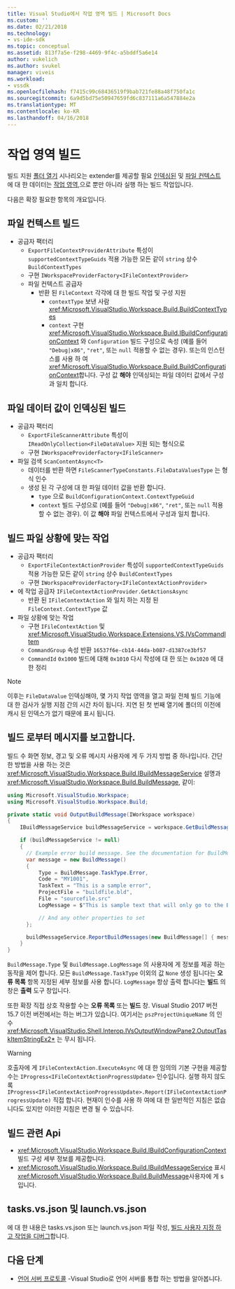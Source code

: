 ```yaml
---
title: Visual Studio에서 작업 영역 빌드 | Microsoft Docs
ms.custom: ''
ms.date: 02/21/2018
ms.technology:
- vs-ide-sdk
ms.topic: conceptual
ms.assetid: 813f7a5e-f298-4469-9f4c-a5bddf5a6e14
author: vukelich
ms.author: svukel
manager: viveis
ms.workload:
- vssdk
ms.openlocfilehash: f7415c99c68436519f9bab721fe88a48f750fa1c
ms.sourcegitcommit: 6a9d5bd75e50947659fd6c837111a6a547884e2a
ms.translationtype: MT
ms.contentlocale: ko-KR
ms.lasthandoff: 04/16/2018
---
```

# <a name="workspace-build"></a>작업 영역 빌드

빌드 지원 [폴더 열기](../ide/develop-code-in-visual-studio-without-projects-or-solutions.md) 시나리오는 extender를 제공할 필요 [인덱싱된](workspace-indexing.md) 및 [파일 컨텍스트](workspace-file-contexts.md) 에 대 한 데이터는 [작업 영역](workspaces.md),으로 뿐만 아니라 실행 하는 빌드 작업입니다.

다음은 확장 필요한 항목의 개요입니다.

## <a name="build-file-context"></a>파일 컨텍스트 빌드

- 공급자 팩터리
  - `ExportFileContextProviderAttribute` 특성이 `supportedContextTypeGuids` 적용 가능한 모든 같이 `string` 상수 `BuildContextTypes`
  - 구현 `IWorkspaceProviderFactory<IFileContextProvider>`
  - 파일 컨텍스트 공급자
    - 반환 된 `FileContext` 각각에 대 한 빌드 작업 및 구성 지원
      - `contextType` 보낸 사람 <xref:Microsoft.VisualStudio.Workspace.Build.BuildContextTypes>
      - `context` 구현 <xref:Microsoft.VisualStudio.Workspace.Build.IBuildConfigurationContext> 와 `Configuration` 빌드 구성으로 속성 (예를 들어 `"Debug|x86"`, `"ret"`, 또는 `null` 적용할 수 없는 경우). 또는의 인스턴스를 사용 하 여 <xref:Microsoft.VisualStudio.Workspace.Build.BuildConfigurationContext>합니다. 구성 값 **해야** 인덱싱되는 파일 데이터 값에서 구성과 일치 합니다.

## <a name="indexed-build-file-data-value"></a>파일 데이터 값이 인덱싱된 빌드

- 공급자 팩터리
  - `ExportFileScannerAttribute` 특성이 `IReadOnlyCollection<FileDataValue>` 지원 되는 형식으로
  - 구현 `IWorkspaceProviderFactory<IFileScanner>`
- 파일 검색 `ScanContentAsync<T>`
  - 데이터를 반환 하면 `FileScannerTypeConstants.FileDataValuesType` 는 형식 인수
  - 생성 된 각 구성에 대 한 파일 데이터 값을 반환 합니다.
    - `type` 으로 `BuildConfigurationContext.ContextTypeGuid`
    - `context` 빌드 구성으로 (예를 들어 `"Debug|x86"`, `"ret"`, 또는 `null` 적용할 수 없는 경우). 이 값 **해야** 파일 컨텍스트에서 구성과 일치 합니다.

## <a name="build-file-context-action"></a>빌드 파일 상황에 맞는 작업

- 공급자 팩터리
  - `ExportFileContextActionProvider` 특성이 `supportedContextTypeGuids` 적용 가능한 모든 같이 `string` 상수 `BuildContextTypes`
  - 구현 `IWorkspaceProviderFactory<IFileContextActionProvider>`
- 에 작업 공급자 `IFileContextActionProvider.GetActionsAsync`
  - 반환 된 `IFileContextAction` 와 일치 하는 지정 된 `FileContext.ContextType` 값
- 파일 상황에 맞는 작업
  - 구현 `IFileContextAction` 및 <xref:Microsoft.VisualStudio.Workspace.Extensions.VS.IVsCommandItem>
  - `CommandGroup` 속성 반환 `16537f6e-cb14-44da-b087-d1387ce3bf57`
  - `CommandId` `0x1000` 빌드에 대해 `0x1010` 다시 작성에 대 한 또는 `0x1020` 에 대 한 정리

>[!NOTE]
>이후는 `FileDataValue` 인덱싱해야, 몇 가지 작업 영역을 열고 파일 전체 빌드 기능에 대 한 검사가 실행 지점 간의 시간 차이 됩니다. 지연 된 첫 번째 열기에 폴더의 이전에 캐시 된 인덱스가 없기 때문에 표시 됩니다.

## <a name="reporting-messages-from-a-build"></a>빌드 로부터 메시지를 보고합니다.

빌드 수 화면 정보, 경고 및 오류 메시지 사용자에 게 두 가지 방법 중 하나입니다. 간단한 방법을 사용 하는 것은 <xref:Microsoft.VisualStudio.Workspace.Build.IBuildMessageService> 설명과 <xref:Microsoft.VisualStudio.Workspace.Build.BuildMessage>, 같이:

```csharp
using Microsoft.VisualStudio.Workspace;
using Microsoft.VisualStudio.Workspace.Build;

private static void OutputBuildMessage(IWorkspace workspace)
{
    IBuildMessageService buildMessageService = workspace.GetBuildMessageService();

    if (buildMessageService != null)
    {
      // Example error build message. See the documentation for BuildMessage for more information.
      var message = new BuildMessage()
      {
          Type = BuildMessage.TaskType.Error,
          Code = "MY1001",
          TaskText = "This is a sample error",
          ProjectFile = "buildfile.bld",
          File = "sourcefile.src"
          LogMessage = $"This is sample text that will only go to the Build output window pane.\n"

          // And any other properties to set
      };

      buildMessageService.ReportBuildMessages(new BuildMessage[] { message });
    }
}
```

`BuildMessage.Type` 및 `BuildMessage.LogMessage` 의 사용자에 게 정보를 제공 하는 동작을 제어 합니다. 모든 `BuildMessage.TaskType` 이외의 값 `None` 생성 됩니다는 **오류 목록** 항목 지정된 세부 정보를 사용 합니다. `LogMessage` 항상 출력 합니다는 **빌드** 의 창은 **출력** 도구 창입니다.

또한 확장 직접 상호 작용할 수는 **오류 목록** 또는 **빌드** 창. Visual Studio 2017 버전 15.7 이전 버전에서는 하는 버그가 있습니다. 여기서는 `pszProjectUniqueName` 의 인수 <xref:Microsoft.VisualStudio.Shell.Interop.IVsOutputWindowPane2.OutputTaskItemStringEx2*> 는 무시 됩니다.

>[!WARNING]
>호출자에 게 `IFileContextAction.ExecuteAsync` 에 대 한 임의의 기본 구현을 제공할 수는 `IProgress<IFileContextActionProgressUpdate>` 인수입니다. 실행 하지 않도록 `IProgress<IFileContextActionProgressUpdate>.Report(IFileContextActionProgressUpdate)` 직접 합니다. 현재이 인수를 사용 하 여에 대 한 일반적인 지침은 없습니다도 있지만 이러한 지침은 변경 될 수 있습니다.

## <a name="build-related-apis"></a>빌드 관련 Api

- <xref:Microsoft.VisualStudio.Workspace.Build.IBuildConfigurationContext> 빌드 구성 세부 정보를 제공합니다.
- <xref:Microsoft.VisualStudio.Workspace.Build.IBuildMessageService> 표시 <xref:Microsoft.VisualStudio.Workspace.Build.BuildMessage>사용자에 게 s입니다.

## <a name="tasksvsjson-and-launchvsjson"></a>tasks.vs.json 및 launch.vs.json

에 대 한 내용은 tasks.vs.json 또는 launch.vs.json 파일 작성, [빌드 사용자 지정 하 고 작업을 디버그](../ide/customize-build-and-debug-tasks-in-visual-studio.md)합니다.

## <a name="next-steps"></a>다음 단계

* [언어 서버 프로토콜](language-server-protocol.md) -Visual Studio로 언어 서버를 통합 하는 방법을 알아봅니다.